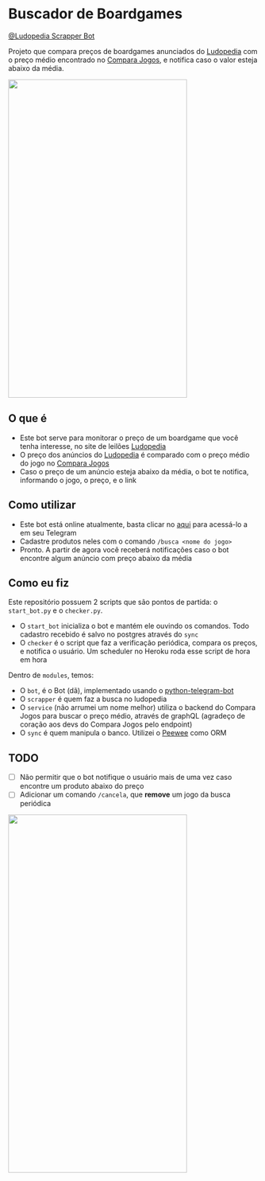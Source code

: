 # Buscador de Boardgames

[@Ludopedia Scrapper Bot](https://t.me/board_scrapper_bot)

Projeto que compara preços de boardgames anunciados do [Ludopedia](https://www.ludopedia.com.br/) com o preço médio encontrado no [Compara Jogos](https://www.comparajogos.com.br/), e notifica caso o valor esteja abaixo da média.

<img src="https://github.com/renanstd/buscador-de-boardgames/blob/master/screenshots/img01.jpg" width="360" height="640"/>

## O que é

- Este bot serve para monitorar o preço de um boardgame que você tenha interesse, no site de leilões [Ludopedia](https://www.ludopedia.com.br/)
- O preço dos anúncios do [Ludopedia](https://www.ludopedia.com.br/) é comparado com o preço médio do jogo no [Compara Jogos](https://www.comparajogos.com.br/)
- Caso o preço de um anúncio esteja abaixo da média, o bot te notifica, informando o jogo, o preço, e o link

## Como utilizar

- Este bot está online atualmente, basta clicar no [aqui](https://t.me/board_scrapper_bot) para acessá-lo a em seu Telegram
- Cadastre produtos neles com o comando `/busca <nome do jogo>`
- Pronto. A partir de agora você receberá notificações caso  o bot encontre algum anúncio com preço abaixo da média

## Como eu fiz

Este repositório possuem 2 scripts que são pontos de partida: o `start_bot.py` e o `checker.py`.

- O `start_bot` inicializa o bot e mantém ele ouvindo os comandos. Todo cadastro recebido é salvo no postgres através do `sync`
- O `checker` é o script que faz a verificação periódica, compara os preços, e notifica o usuário. Um scheduler no Heroku roda esse script de hora em hora

Dentro de `modules`, temos:

- O `bot`, é o Bot (dã), implementado usando o [python-telegram-bot](https://github.com/python-telegram-bot/python-telegram-bot)
- O `scrapper` é quem faz a busca no ludopedia
- O `service` (não arrumei um nome melhor) utiliza o backend do Compara Jogos para buscar o preço médio, através de graphQL (agradeço de coração aos devs do Compara Jogos pelo endpoint)
- O `sync` é quem manipula o banco. Utilizei o [Peewee](http://docs.peewee-orm.com/en/latest/) como ORM

## TODO
- [ ] Não permitir que o bot notifique o usuário mais de uma vez caso encontre um produto abaixo do preço
- [ ] Adicionar um comando `/cancela`, que **remove** um jogo da busca periódica

<img src="https://github.com/renanstd/buscador-de-boardgames/blob/master/screenshots/img02.jpg" width="360" height="720"/>
